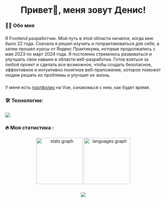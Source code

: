 ###

<h1 align="center">Привет👋, меня зовут Денис!</h1>

###

<h3 align="left">👩‍💻  Обо мне</h3>

###

<p align="left">Я Frontend разработчик. Мой путь в этой области начался, когда мне было 22 года. Сначала я решил изучить и попрактиковаться для себя, а затем прошел курсы от Яндекс Практикума, которые продолжались с мая 2023 по март 2024 года. Я постоянно стремлюсь развиваться и улучшать свои навыки в области веб-разработки. Готов взяться за любой проект и сделать все возможное, чтобы создать безопасное, эффективное и интуитивно понятное веб-приложение, которое поможет людям решать их проблемы и улучшит их жизнь.</p>

###

<p align="left">У меня есть <a href="https://vue-portfolio-kararakt.vercel.app" rel="noreferrer" target="_blank">портфолио</a> на Vue, ознакомься с ним, как будет время.
</p>

###

<h3 align="left">🛠 Технологии:</h3>

###

<p align="left">
    <img src="https://skillicons.dev/icons?i=js,ts,html,css,scss,vue,vite,webpack,git,nodejs,express" />
</p>

###

<h3 align="left">🔥   Моя статистика :</h3>

###

<div align="center">
  <img src="https://github-readme-stats.vercel.app/api?username=kararakt&hide_title=false&hide_rank=false&show_icons=true&disable_animations=false&theme=dracula&locale=en&hide_border=false&order=1" height="150" alt="stats graph"  />
  <img src="https://github-readme-stats.vercel.app/api/top-langs?username=kararakt&locale=en&hide_title=false&layout=compact&card_width=320&langs_count=5&theme=dracula&hide_border=false&order=2" height="150" alt="languages graph"  />
</div>

###

<p align="center">
  <a href="https://www.codewars.com/users/Kararakt" rel="noreferrer" target="_blank">
    <img src="https://github.r2v.ch/codewars?user=Kararakt" />
  </a>
</p>

###

